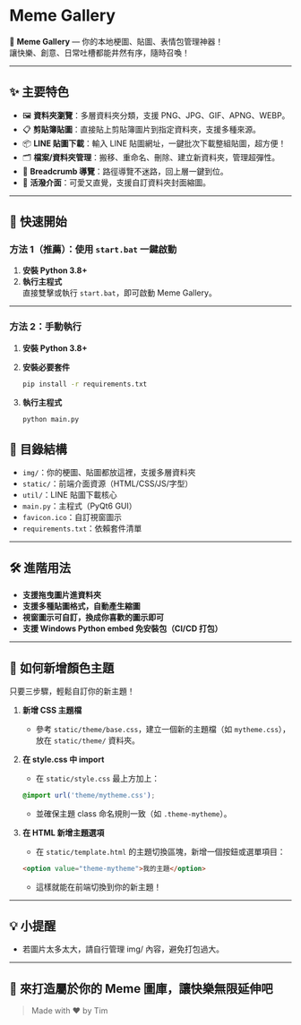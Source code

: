 # Meme Gallery

🎉 **Meme Gallery** — 你的本地梗圖、貼圖、表情包管理神器！  
讓快樂、創意、日常吐槽都能井然有序，隨時召喚！

---

## ✨ 主要特色

- 🖼️ **資料夾瀏覽**：多層資料夾分類，支援 PNG、JPG、GIF、APNG、WEBP。
- 📋 **剪貼簿貼圖**：直接貼上剪貼簿圖片到指定資料夾，支援多種來源。
- 📦 **LINE 貼圖下載**：輸入 LINE 貼圖網址，一鍵批次下載整組貼圖，超方便！
- 🗂️ **檔案/資料夾管理**：搬移、重命名、刪除、建立新資料夾，管理超彈性。
- 🍞 **Breadcrumb 導覽**：路徑導覽不迷路，回上層一鍵到位。
- 🌈 **活潑介面**：可愛又直覺，支援自訂資料夾封面縮圖。

---

## 🚀 快速開始

### 方法 1（推薦）：使用 `start.bat` 一鍵啟動

1. **安裝 Python 3.8+**
2. **執行主程式**  
  直接雙擊或執行 `start.bat`，即可啟動 Meme Gallery。

---

### 方法 2：手動執行

1. **安裝 Python 3.8+**
2. **安裝必要套件**

    ```bash
    pip install -r requirements.txt
    ```

3. **執行主程式**

    ```bash
    python main.py
    ```

## 📁 目錄結構

- `img/`：你的梗圖、貼圖都放這裡，支援多層資料夾
- `static/`：前端介面資源（HTML/CSS/JS/字型）
- `util/`：LINE 貼圖下載核心
- `main.py`：主程式（PyQt6 GUI）
- `favicon.ico`：自訂視窗圖示
- `requirements.txt`：依賴套件清單

---

## 🛠️ 進階用法

- **支援拖曳圖片進資料夾**
- **支援多種貼圖格式，自動產生縮圖**
- **視窗圖示可自訂，換成你喜歡的圖示即可**
- **支援 Windows Python embed 免安裝包（CI/CD 打包）**

---

## 🎨 如何新增顏色主題

只要三步驟，輕鬆自訂你的新主題！

1. **新增 CSS 主題檔**
   - 參考 `static/theme/base.css`，建立一個新的主題檔（如 `mytheme.css`），放在 `static/theme/` 資料夾。
2. **在 style.css 中 import**
   - 在 `static/style.css` 最上方加上：

    ```css
    @import url('theme/mytheme.css');
    ```

   - 並確保主題 class 命名規則一致（如 `.theme-mytheme`）。

3. **在 HTML 新增主題選項**
   - 在 `static/template.html` 的主題切換區塊，新增一個按鈕或選單項目：

    ```html
    <option value="theme-mytheme">我的主題</option>
    ```

   - 這樣就能在前端切換到你的新主題！

---

## 💡 小提醒

- 若圖片太多太大，請自行管理 img/ 內容，避免打包過大。

---

## 🦈 來打造屬於你的 Meme 圖庫，讓快樂無限延伸吧

> Made with ❤️ by Tim

